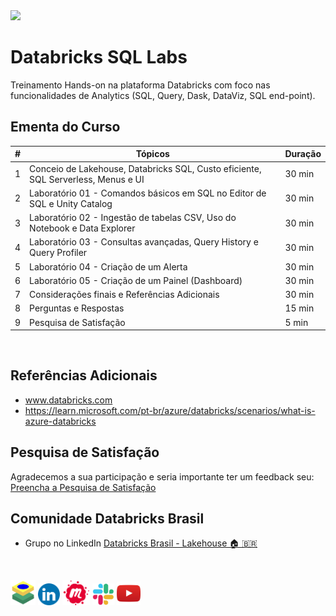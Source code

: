 
<img src="https://raw.githubusercontent.com/Databricks-BR/lab_sql/main/images/header_handson_sql.png">

# Databricks SQL Labs 

Treinamento Hands-on na plataforma Databricks com foco nas funcionalidades de Analytics (SQL, Query, Dask, DataViz, SQL end-point).

## Ementa do Curso

| # | Tópicos | Duração |
| -- | -- | -- |
| 1 | Conceio de Lakehouse, Databricks SQL, Custo eficiente, SQL Serverless, Menus e UI | 30 min |
| 2 | Laboratório 01 - Comandos básicos em SQL no  Editor de SQL e Unity Catalog        | 30 min |
| 3 | Laboratório 02 - Ingestão de tabelas CSV, Uso do Notebook e Data Explorer         | 30 min |
| 4 | Laboratório 03 - Consultas avançadas, Query History e Query Profiler              | 30 min |
| 5 | Laboratório 04 - Criação de um Alerta                                             | 30 min |
| 6 | Laboratório 05 - Criação de um Painel (Dashboard)                                 | 30 min |
| 7 | Considerações finais e Referências Adicionais                                     | 30 min |
| 8 | Perguntas e Respostas                                                             | 15 min |
| 9 | Pesquisa de Satisfação                                                             | 5 min |

</br>

## Referências Adicionais

* www.databricks.com
* https://learn.microsoft.com/pt-br/azure/databricks/scenarios/what-is-azure-databricks

## Pesquisa de Satisfação

Agradecemos a sua participação e seria importante ter um feedback seu:
[Preencha a Pesquisa de Satisfação](https://forms.gle/GxG4f5kMB5LTwVYKA)

## Comunidade Databricks Brasil

- Grupo no LinkedIn [Databricks Brasil - Lakehouse 🏠 🇧🇷](https://www.linkedin.com/groups/14100135)

</br>

   <a href="https://github.com/Databricks-BR"><img src="https://raw.githubusercontent.com/Databricks-BR/Databricks-BR/main/images/databricks-br.png" style="width: 40px; height: 40px;"></a>  <a href="https://www.linkedin.com/groups/14100135"><img src="https://raw.githubusercontent.com/Databricks-BR/Databricks-BR/main/images/icon_linkedin.png" style="width: 35px; height: 35px;"></a>  <a href="https://www.meetup.com/pt-BR/databricks-brasil-oficial"><img src="https://raw.githubusercontent.com/Databricks-BR/Databricks-BR/main/images/icon_meetup.png" style="height: 40px;"></a>  <a href="https://bit.ly/databricks-slack-br"><img src="https://raw.githubusercontent.com/Databricks-BR/Databricks-BR/main/images/icon_slack.png" style="width: 35px; height: 35px;"></a>  <a href="https://www.youtube.com/channel/UCH3cq9mit-0UkTu1mTki20Q"><img src="https://raw.githubusercontent.com/Databricks-BR/Databricks-BR/main/images/icon_youtube.png" style="height: 38px;"></a>



